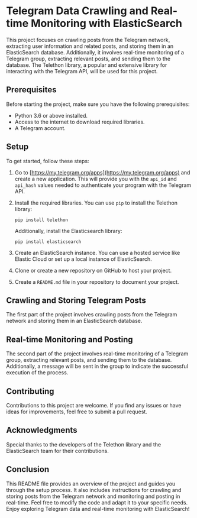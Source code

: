 # Telegram Data Crawling and Real-time Monitoring with ElasticSearch

This project focuses on crawling posts from the Telegram network, extracting user information and related posts, and storing them in an ElasticSearch database. Additionally, it involves real-time monitoring of a Telegram group, extracting relevant posts, and sending them to the database. The Telethon library, a popular and extensive library for interacting with the Telegram API, will be used for this project.

## Prerequisites

Before starting the project, make sure you have the following prerequisites:

- Python 3.6 or above installed.
- Access to the internet to download required libraries.
- A Telegram account.

## Setup

To get started, follow these steps:

1. Go to [https://my.telegram.org/apps](https://my.telegram.org/apps) and create a new application. This will provide you with the `api_id` and `api_hash` values needed to authenticate your program with the Telegram API.

2. Install the required libraries. You can use `pip` to install the Telethon library:

   ```shell
   pip install telethon
   ```

   Additionally, install the Elasticsearch library:

   ```shell
   pip install elasticsearch
   ```

3. Create an ElasticSearch instance. You can use a hosted service like Elastic Cloud or set up a local instance of ElasticSearch.

4. Clone or create a new repository on GitHub to host your project.

5. Create a `README.md` file in your repository to document your project.

## Crawling and Storing Telegram Posts

The first part of the project involves crawling posts from the Telegram network and storing them in an ElasticSearch database.

## Real-time Monitoring and Posting

The second part of the project involves real-time monitoring of a Telegram group, extracting relevant posts, and sending them to the database. Additionally, a message will be sent in the group to indicate the successful execution of the process.

## Contributing

Contributions to this project are welcome. If you find any issues or have ideas for improvements, feel free to submit a pull request.

## Acknowledgments

Special thanks to the developers of the Telethon library and the ElasticSearch team for their contributions.

## Conclusion

This README file provides an overview of the project and guides you through the setup process. It also includes instructions for crawling and storing posts from the Telegram network and monitoring and posting in real-time. Feel free to modify the code and adapt it to your specific needs. Enjoy exploring Telegram data and real-time monitoring with ElasticSearch!

